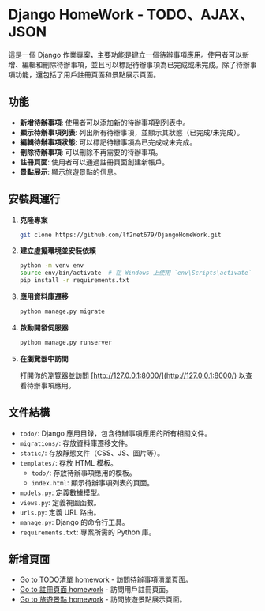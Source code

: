 # Django HomeWork - TODO、AJAX、JSON

這是一個 Django 作業專案，主要功能是建立一個待辦事項應用。使用者可以新增、編輯和刪除待辦事項，並且可以標記待辦事項為已完成或未完成。除了待辦事項功能，還包括了用戶註冊頁面和景點展示頁面。

## 功能

- **新增待辦事項**: 使用者可以添加新的待辦事項到列表中。
- **顯示待辦事項列表**: 列出所有待辦事項，並顯示其狀態（已完成/未完成）。
- **編輯待辦事項狀態**: 可以標記待辦事項為已完成或未完成。
- **刪除待辦事項**: 可以刪除不再需要的待辦事項。
- **註冊頁面**: 使用者可以通過註冊頁面創建新帳戶。
- **景點展示**: 顯示旅遊景點的信息。

## 安裝與運行

1. **克隆專案**

    ```bash
    git clone https://github.com/lf2net679/DjangoHomeWork.git
    ```

2. **建立虛擬環境並安裝依賴**

    ```bash
    python -m venv env
    source env/bin/activate  # 在 Windows 上使用 `env\Scripts\activate`
    pip install -r requirements.txt
    ```

3. **應用資料庫遷移**

    ```bash
    python manage.py migrate
    ```

4. **啟動開發伺服器**

    ```bash
    python manage.py runserver
    ```

5. **在瀏覽器中訪問**

    打開你的瀏覽器並訪問 [http://127.0.0.1:8000/](http://127.0.0.1:8000/) 以查看待辦事項應用。

## 文件結構

- `todo/`: Django 應用目錄，包含待辦事項應用的所有相關文件。
- `migrations/`: 存放資料庫遷移文件。
- `static/`: 存放靜態文件（CSS、JS、圖片等）。
- `templates/`: 存放 HTML 模板。
  - `todo/`: 存放待辦事項應用的模板。
  - `index.html`: 顯示待辦事項列表的頁面。
- `models.py`: 定義數據模型。
- `views.py`: 定義視圖函數。
- `urls.py`: 定義 URL 路由。
- `manage.py`: Django 的命令行工具。
- `requirements.txt`: 專案所需的 Python 庫。

## 新增頁面

- [Go to TODO清單 homework](http://127.0.0.1:8000/todo/) - 訪問待辦事項清單頁面。
- [Go to 註冊頁面 homework](http://127.0.0.1:8000/register/) - 訪問用戶註冊頁面。
- [Go to 旅遊景點 homework](http://127.0.0.1:8000/travel/) - 訪問旅遊景點展示頁面。
